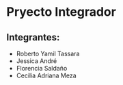 # Pryecto Integrador 
## Integrantes: 
- Roberto Yamil Tassara 
- Jessica André 
- Florencia Saldaño  
- Cecilia Adriana Meza

